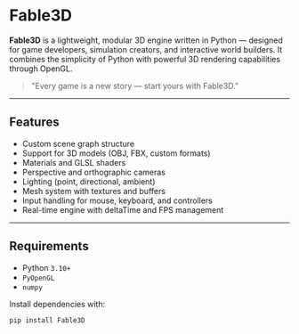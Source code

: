 # Fable3D

**Fable3D** is a lightweight, modular 3D engine written in Python — designed for game developers, simulation creators, and interactive world builders. It combines the simplicity of Python with powerful 3D rendering capabilities through OpenGL.

> "Every game is a new story — start yours with Fable3D."

---

## Features

- Custom scene graph structure
- Support for 3D models (OBJ, FBX, custom formats)
- Materials and GLSL shaders
- Perspective and orthographic cameras
- Lighting (point, directional, ambient)
- Mesh system with textures and buffers
- Input handling for mouse, keyboard, and controllers
- Real-time engine with deltaTime and FPS management

---

## Requirements

- Python `3.10+`
- `PyOpenGL`
- `numpy`

Install dependencies with:

```bash
pip install Fable3D